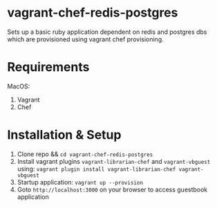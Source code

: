 # vagrant-chef-redis-postgres

Sets up a basic ruby application dependent on redis and postgres dbs which are provisioned using vagrant chef provisioning.

# Requirements
MacOS:
  1. Vagrant
  2. Chef

# Installation & Setup
 1. Clone repo && ```cd vagrant-chef-redis-postgres```
 2. Install vagrant plugins `vagrant-librarian-chef` and `vagrant-vbguest` using: ```vagrant plugin install vagrant-librarian-chef vagrant-vbguest```
 3. Startup application:
    ```vagrant up --provision```
 4. Goto `http://localhost:3000` on your browser to access guestbook application
